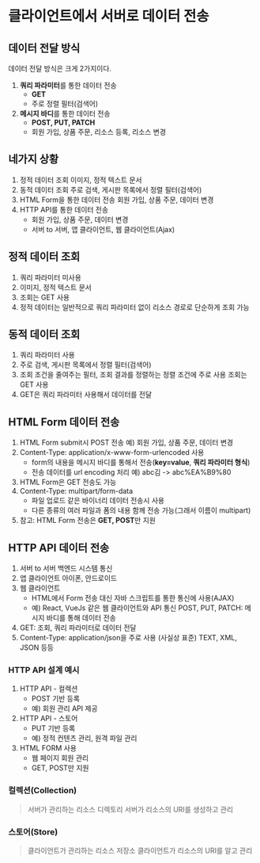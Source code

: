 # 클라이언트에서 서버로 데이터 전송

## 데이터 전달 방식
데이터 전달 방식은 크게 2가지이다.

1. **쿼리 파라미터**를 통한 데이터 전송
   - **GET**
   - 주로 정렬 필터(검색어)
2. **메시지 바디**를 통한 데이터 전송
   - **POST, PUT, PATCH**
   - 회원 가입, 상품 주문, 리소스 등록, 리소스 변경
   
## 네가지 상황
1. 정적 데이터 조회
이미지, 정적 텍스트 문서 
2. 동적 데이터 조회
주로 검색, 게시판 목록에서 정렬 필터(검색어) 
3. HTML Form을 통한 데이터 전송
회원 가입, 상품 주문, 데이터 변경 
4. HTTP API를 통한 데이터 전송
   - 회원 가입, 상품 주문, 데이터 변경
   - 서버 to 서버, 앱 클라이언트, 웹 클라이언트(Ajax)
   
## 정적 데이터 조회
1. 쿼리 파라미터 미사용
2. 이미지, 정적 텍스트 문서
3. 조회는 GET 사용
4. 정적 데이터는 일반적으로 쿼리 파라미터 없이 리소스 경로로 단순하게 조회 가능

## 동적 데이터 조회
1. 쿼리 파라미터 사용
2. 주로 검색, 게시판 목록에서 정렬 필터(검색어)
3. 조회 조건을 줄여주는 필터, 조회 결과를 정렬하는 정렬 조건에 주로 사용 조회는 GET 사용
4. GET은 쿼리 파라미터 사용해서 데이터를 전달

## HTML Form 데이터 전송
1. HTML Form submit시 POST 전송
예) 회원 가입, 상품 주문, 데이터 변경
2. Content-Type: application/x-www-form-urlencoded 사용
   - form의 내용을 메시지 바디를 통해서 전송(**key=value**, **쿼리 파라미터 형식**)
   - 전송 데이터를 url encoding 처리
   예) abc김 -> abc%EA%B9%80 
3. HTML Form은 GET 전송도 가능
4. Content-Type: multipart/form-data
   - 파일 업로드 같은 바이너리 데이터 전송시 사용
   - 다른 종류의 여러 파일과 폼의 내용 함께 전송 가능(그래서 이름이 multipart) 
5. 참고: HTML Form 전송은 **GET, POST**만 지원

## HTTP API 데이터 전송
1. 서버 to 서버
백엔드 시스템 통신 
2. 앱 클라이언트
아이폰, 안드로이드 
3. 웹 클라이언트
   - HTML에서 Form 전송 대신 자바 스크립트를 통한 통신에 사용(AJAX)
   - 예) React, VueJs 같은 웹 클라이언트와 API 통신 POST, PUT, PATCH: 메시지 바디를 통해 데이터 전송
4. GET: 조회, 쿼리 파라미터로 데이터 전달
5. Content-Type: application/json을 주로 사용 (사실상 표준)
TEXT, XML, JSON 등등

### HTTP API 설계 예시
1. HTTP API - 컬렉션
   - POST 기반 등록
   - 예) 회원 관리 API 제공 
2. HTTP API - 스토어
   - PUT 기반 등록
   - 예) 정적 컨텐츠 관리, 원격 파일 관리 
3. HTML FORM 사용
   - 웹 페이지 회원 관리 
   - GET, POST만 지원
   
### 컬렉션(Collection)
>서버가 관리하는 리소스 디렉토리 
서버가 리소스의 URI를 생성하고 관리

### 스토어(Store)
>클라이언트가 관리하는 리소스 저장소 
클라이언트가 리소스의 URI를 알고 관리